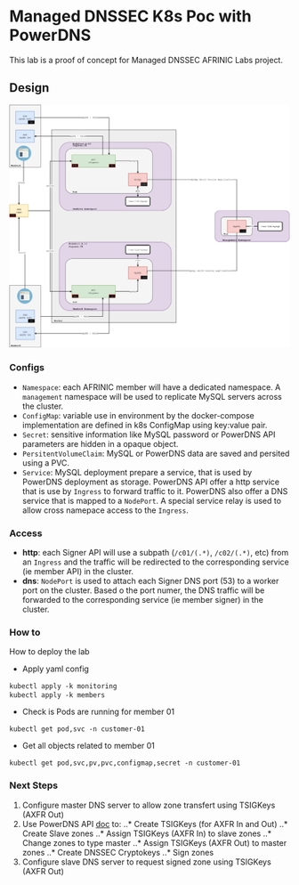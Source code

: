 # Managed DNSSEC K8s Poc with PowerDNS #

This lab is a proof of concept for Managed DNSSEC AFRINIC Labs project.


## Design ##
![Design Overview](diagram.png)


### Configs ###
* `Namespace`: each AFRINIC member will have a dedicated namespace. A `management` namespace will be used to replicate MySQL servers across the cluster.
* `ConfigMap`: variable use in environment by the docker-compose implementation are defined in k8s ConfigMap using key:value pair.
* `Secret`: sensitive information like MySQL password or PowerDNS API parameters are hidden in a opaque object.
* `PersitentVolumeClaim`: MySQL or PowerDNS data are saved and persited using a PVC.
* `Service`: MySQL deployment prepare a service, that is used by PowerDNS deployment as storage. PowerDNS API offer a http service that is use by `Ingress` to forward traffic to it. PowerDNS also offer a DNS service that is mapped to a `NodePort`. A special service relay is used to allow cross namepace access to the `Ingress`.


### Access ###
* **http**: each Signer API will use a subpath (`/c01/(.*)`, `/c02/(.*)`, etc) from an `Ingress` and the traffic will be redirected to the corresponding service (ie member API) in the cluster.
* **dns**: `NodePort` is used to attach each Signer DNS port (53) to a worker port on the cluster. Based o the port numer, the DNS traffic will be forwarded to the corresponding service (ie member signer) in the cluster.

### How to ###
How to deploy the lab
* Apply yaml config
```
kubectl apply -k monitoring
kubectl apply -k members
```
* Check is Pods are running for member 01
```
kubectl get pod,svc -n customer-01 
```
* Get all objects related to member 01 
```
kubectl get pod,svc,pv,pvc,configmap,secret -n customer-01 
```
### Next Steps ###
1. Configure master DNS server to allow zone transfert using TSIGKeys (AXFR Out)
2. Use PowerDNS API [doc](https://doc.powerdns.com/authoritative/http-api/index.html) to:
..* Create TSIGKeys (for AXFR In and Out)
..* Create Slave zones
..* Assign TSIGKeys (AXFR In) to slave zones
..* Change zones to type master
..* Assign TSIGKeys (AXFR Out) to master zones
..* Create DNSSEC Cryptokeys
..* Sign zones
3. Configure slave DNS server to request signed zone using TSIGKeys (AXFR Out)
